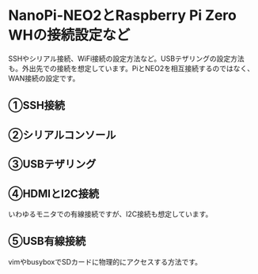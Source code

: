 # NanoPi-NEO2とRaspberry Pi Zero WHの接続設定など

SSHやシリアル接続、WiFi接続の設定方法など。USBテザリングの設定方法も。外出先での接続を想定しています。PiとNEO2を相互接続するのではなく、WAN接続の設定です。

## ①SSH接続　

## ②シリアルコンソール

## ③USBテザリング

## ④HDMIとI2C接続

いわゆるモニタでの有線接続ですが、I2C接続も想定しています。

## ⑤USB有線接続

vimやbusyboxでSDカードに物理的にアクセスする方法です。

